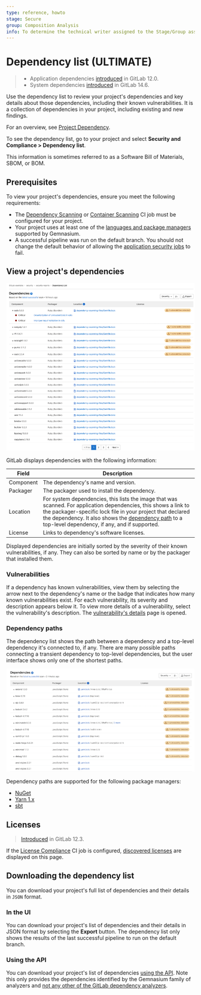 ```yaml
---
type: reference, howto
stage: Secure
group: Composition Analysis
info: To determine the technical writer assigned to the Stage/Group associated with this page, see https://about.gitlab.com/handbook/product/ux/technical-writing/#assignments
---
```


# Dependency list **(ULTIMATE)**

> - Application dependencies [introduced](https://gitlab.com/gitlab-org/gitlab/-/issues/10075) in GitLab 12.0.
> - System dependencies [introduced](https://gitlab.com/groups/gitlab-org/-/epics/6698) in GitLab 14.6.

Use the dependency list to review your project's dependencies and key
details about those dependencies, including their known vulnerabilities. It is a collection of dependencies in your project, including existing and new findings.

<i class="fa fa-youtube-play youtube" aria-hidden="true"></i>
For an overview, see [Project Dependency](https://www.youtube.com/watch?v=ckqkn9Tnbw4).

To see the dependency list, go to your project and select **Security and Compliance > Dependency list**.

This information is sometimes referred to as a Software Bill of Materials, SBOM, or BOM.

## Prerequisites

To view your project's dependencies, ensure you meet the following requirements:

- The [Dependency Scanning](../dependency_scanning/index.md)
  or [Container Scanning](../container_scanning/index.md)
  CI job must be configured for your project.
- Your project uses at least one of the
  [languages and package managers](../dependency_scanning/index.md#supported-languages-and-package-managers)
  supported by Gemnasium.
- A successful pipeline was run on the default branch.
  You should not change the default behavior of allowing the
  [application security jobs](../../application_security/index.md#application-coverage) to fail.

## View a project's dependencies

![Dependency list](img/dependency_list_v13_11.png)

GitLab displays dependencies with the following information:

| Field     | Description |
|-----------|-------------|
| Component | The dependency's name and version. |
| Packager  | The packager used to install the dependency. |
| Location  | For system dependencies, this lists the image that was scanned. For application dependencies, this shows a link to the packager-specific lock file in your project that declared the dependency. It also shows the [dependency path](#dependency-paths) to a top-level dependency, if any, and if supported. |
| License   | Links to dependency's software licenses. |

Displayed dependencies are initially sorted by the severity of their known vulnerabilities, if any. They
can also be sorted by name or by the packager that installed them.

### Vulnerabilities

If a dependency has known vulnerabilities, view them by selecting the arrow next to the
dependency's name or the badge that indicates how many known vulnerabilities exist. For each
vulnerability, its severity and description appears below it. To view more details of a vulnerability,
select the vulnerability's description. The [vulnerability's details](../vulnerabilities) page is opened.

### Dependency paths

The dependency list shows the path between a dependency and a top-level dependency it's connected
to, if any. There are many possible paths connecting a transient dependency to top-level
dependencies, but the user interface shows only one of the shortest paths.

![Dependency path](img/yarn_dependency_path_v13_6.png)

Dependency paths are supported for the following package managers:

- [NuGet](https://www.nuget.org/)
- [Yarn 1.x](https://classic.yarnpkg.com/lang/en/)
- [sbt](https://www.scala-sbt.org)

## Licenses

> [Introduced](https://gitlab.com/gitlab-org/gitlab/-/issues/10536) in GitLab 12.3.

If the [License Compliance](../../compliance/license_compliance/index.md) CI job is configured,
[discovered licenses](../../compliance/license_compliance/index.md#supported-languages-and-package-managers) are displayed on this page.

## Downloading the dependency list

You can download your project's full list of dependencies and their details in
`JSON` format.

### In the UI

You can download your project's list of dependencies and their details in JSON format by selecting the **Export** button. The dependency list only shows the results of the last successful pipeline to run on the default branch.

### Using the API

You can download your project's list of dependencies [using the API](../../../api/dependencies.md#list-project-dependencies). Note this only provides the dependencies identified by the Gemnasium family of analyzers and [not any other of the GitLab dependency analyzers](../dependency_scanning/analyzers.md).
